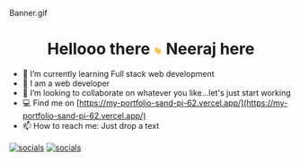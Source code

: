 Banner.gif

<h1 align="center">Hellooo there <img src="https://raw.githubusercontent.com/ABSphreak/ABSphreak/master/gifs/Hi.gif" width="3%"> Neeraj here</h1>
<!-- <p align="center"><img src="https://visitor-badge.laobi.icu/badge?page_id=Tejaswi-Chaudhari.Tejaswi-Chaudhari"> <img src="https://img.shields.io/github/followers/Tejaswi-Chaudhari?label=Follow&style=social)](https://github.com/Tejaswi-Chaudhari"></p> -->

<!--
**Tejaswi-Chaudhari/Tejaswi-Chaudhari** is a ✨ _special_ ✨ repository because its `README.md` (this file) appears on your GitHub profile.

Here are some ideas to get you started:
-->
<!-- - 🔭 I’m currently working on ✨[Gift of the Gab](https://github.com/Tejaswi-Chaudhari/Gift-of-the-Gab)✨ -->
- 🌱 I’m currently learning Full stack web development
- 🌟 I am a web developer
- 👯 I’m looking to collaborate on whatever you like...let's just start working
- 💻 Find me on [https://my-portfolio-sand-pi-62.vercel.app/](https://my-portfolio-sand-pi-62.vercel.app/)
- 📫 How to reach me: Just drop a text<br>
<p><a href="https://www.linkedin.com/in/neeraj-panchal-b327ba24a/" target="blank"><img align="center" src="https://img.shields.io/badge/LinkedIn-0077B5?style=for-the-badge&logo=linkedin&logoColor=white" alt="socials"/></a> <a href="http://www.gmail.com/" target="blank"><img align="center" src="https://img.shields.io/badge/neerajpanchal004@gmail.com-D14836?style=for-the-badge&logo=gmail&logoColor=white" alt="socials"/></a></p>

<!-- - 😄 Pronouns: She/Her -->
<!-- - ⚡ Fun fact: I love talking, A LOT! -->

<!-- <p align="left">
  <img width="49.75%" src="https://github-readme-stats.vercel.app/api?username=Tejaswi-Chaudhari&show_icons=true&title_color=5271ff&text_color=000000&icon_color=5271ff&border_color=ffffff&bg_color=fffff)](https://github.com/Tejaswi-Chaudhari/github-readme-stats" alt="Tejaswi's GitHub stats"/> 
  <img width="49.75%" src="https://github-readme-streak-stats.herokuapp.com/?user=Tejaswi-Chaudhari&background=ffffff&stroke=5271ff&ring=5271ff&fire=5271ff&currStreakNum=5271ff&sideNums=5271ff&currStreakLabel=000000&sideLabels=000000&dates=000000)](https://git.io/streak-stats" alt="GitHub Streak"/>
</p>

<details>
  <summary><b>Recent GitHub Activity ⚡</b></summary>
  <br/>
   <a href="https://github.com/Tejaswi-Chaudhari"><img alt="Tejaswi's Activity Graph" src="https://activity-graph.herokuapp.com/graph?username=Tejaswi-Chaudhari&custom_title=Tejaswi's%20Activity%20Graph&theme=react-dark" /></a>
  <br/>
</details>
 -->
